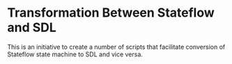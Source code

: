# Transformation Between Stateflow and SDL
This is an initiative to create a number of scripts that facilitate conversion of Stateflow state machine to SDL and vice versa. 
